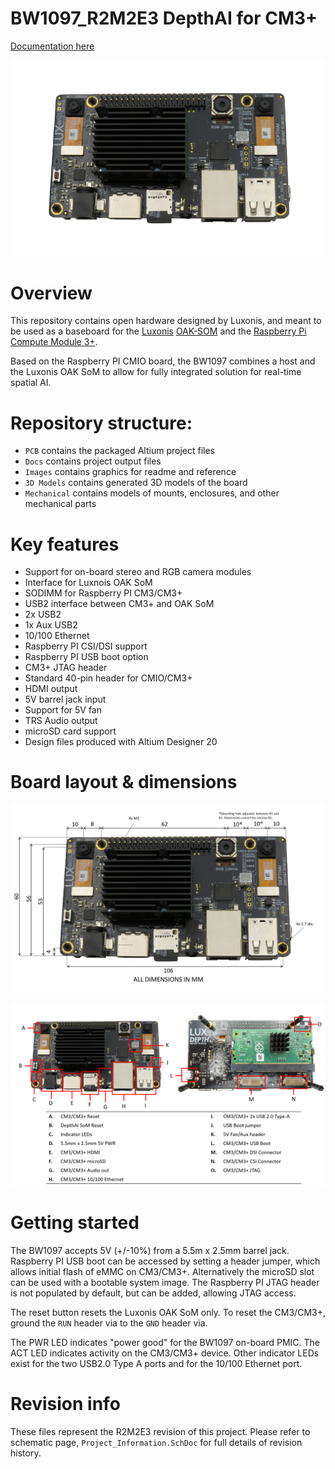 # BW1097_R2M2E3 DepthAI for CM3+

[Documentation here](https://docs.luxonis.com/projects/hardware/en/latest/pages/BW1097.html)

![](../BW1097_DepthAI_Compute_Module/Images/BW1097_R1M1E2_transparent_crop.png)

# Overview
This repository contains open hardware designed by Luxonis, and meant to be used as a baseboard for the [Luxonis](https://www.luxonis.com/depthai) [OAK-SOM](https://docs.luxonis.com/projects/hardware/en/latest/pages/BW1099.html) and the [Raspberry Pi Compute Module 3+](https://www.raspberrypi.org/products/compute-module-3-plus/). 

Based on the Raspberry PI CMIO board, the BW1097 combines a host and the Luxonis OAK SoM to allow for fully integrated solution for real-time spatial AI. 

# Repository structure:
* `PCB` contains the packaged Altium project files
* `Docs` contains project output files
* `Images` contains graphics for readme and reference
* `3D Models` contains generated 3D models of the board
* `Mechanical` contains models of mounts, enclosures, and other mechanical parts

# Key features
* Support for on-board stereo and RGB camera modules
* Interface for Luxnois OAK SoM
* SODIMM for Raspberry PI CM3/CM3+
* USB2 interface between CM3+ and OAK SoM
* 2x USB2
* 1x Aux USB2
* 10/100 Ethernet
* Raspberry PI CSI/DSI support
* Raspberry PI USB boot option
* CM3+ JTAG header
* Standard 40-pin header for CMIO/CM3+ 
* HDMI output
* 5V barrel jack input
* Support for 5V fan
* TRS Audio output
* microSD card support 
* Design files produced with Altium Designer 20

# Board layout & dimensions

![](../BW1097_DepthAI_Compute_Module/Images/BW1097_R1M1E2_dims.png)

![](../BW1097_DepthAI_Compute_Module/Images/BW1097_R1M1E2_diagram.png)


# Getting started
The BW1097 accepts 5V (+/-10%) from a 5.5m x 2.5mm barrel jack. Raspberry PI USB boot can be accessed by setting a header jumper, which allows initial flash of eMMC on CM3/CM3+. Alternatively the microSD slot can be used with a bootable system image. The Raspberry PI JTAG header is not populated by default, but can be added, allowing JTAG access. 

The reset button resets the Luxonis OAK SoM only. To reset the CM3/CM3+, ground the `RUN` header via to the `GND` header via.

The PWR LED indicates "power good" for the BW1097 on-board PMIC. The ACT LED indicates activity on the CM3/CM3+ device. Other indicator LEDs exist for the two USB2.0 Type A ports and for the 10/100 Ethernet port. 


# Revision info
These files represent the R2M2E3 revision of this project. Please refer to schematic page, `Project_Information.SchDoc` for full details of revision history.
